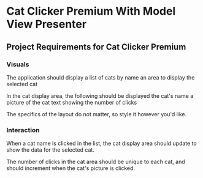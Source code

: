 # Cat Clicker Premium With Model View Presenter

## Project Requirements for Cat Clicker Premium

### Visuals

The application should display a list of cats by name an area to display the selected cat

In the cat display area, the following should be displayed the cat's name a picture of the cat text showing the number of clicks

The specifics of the layout do not matter, so style it however you'd like.

### Interaction

When a cat name is clicked in the list, the cat display area should update to show the data for the selected cat.

The number of clicks in the cat area should be unique to each cat, and should increment when the cat's picture is clicked.
